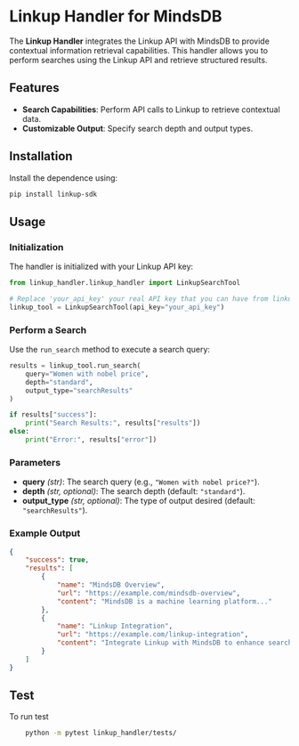 
# Linkup Handler for MindsDB

The **Linkup Handler** integrates the Linkup API with MindsDB to provide contextual information retrieval capabilities. This handler allows you to perform searches using the Linkup API and retrieve structured results.

## Features
- **Search Capabilities**: Perform API calls to Linkup to retrieve contextual data.
- **Customizable Output**: Specify search depth and output types.

## Installation

Install the dependence using:

```bash
pip install linkup-sdk

```

## Usage

### Initialization
The handler is initialized with your Linkup API key:

```python
from linkup_handler.linkup_handler import LinkupSearchTool

# Replace 'your_api_key' your real API key that you can have from linkup.io.
linkup_tool = LinkupSearchTool(api_key="your_api_key")
```

### Perform a Search
Use the `run_search` method to execute a search query:

```python
results = linkup_tool.run_search(
    query="Women with nobel price",
    depth="standard",
    output_type="searchResults"
)

if results["success"]:
    print("Search Results:", results["results"])
else:
    print("Error:", results["error"])
```

### Parameters
- **query** *(str)*: The search query (e.g., `"Women with nobel price?"`).
- **depth** *(str, optional)*: The search depth (default: `"standard"`).
- **output_type** *(str, optional)*: The type of output desired (default: `"searchResults"`).

### Example Output
```json
{
    "success": true,
    "results": [
        {
            "name": "MindsDB Overview",
            "url": "https://example.com/mindsdb-overview",
            "content": "MindsDB is a machine learning platform..."
        },
        {
            "name": "Linkup Integration",
            "url": "https://example.com/linkup-integration",
            "content": "Integrate Linkup with MindsDB to enhance search..."
        }
    ]
}
```

## Test

To run test

```bash
    python -m pytest linkup_handler/tests/
```